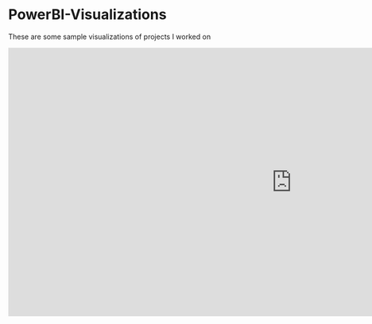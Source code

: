 # PowerBI-Visualizations
These are some sample visualizations of projects I worked on 

<iframe title="Gender_Parity" width="1140" height="541.25" src="https://app.powerbi.com/reportEmbed?reportId=1dd31750-ef27-42d1-bc69-2126d336ab11&autoAuth=true&embeddedDemo=true" frameborder="0" allowFullScreen="true"></iframe>
